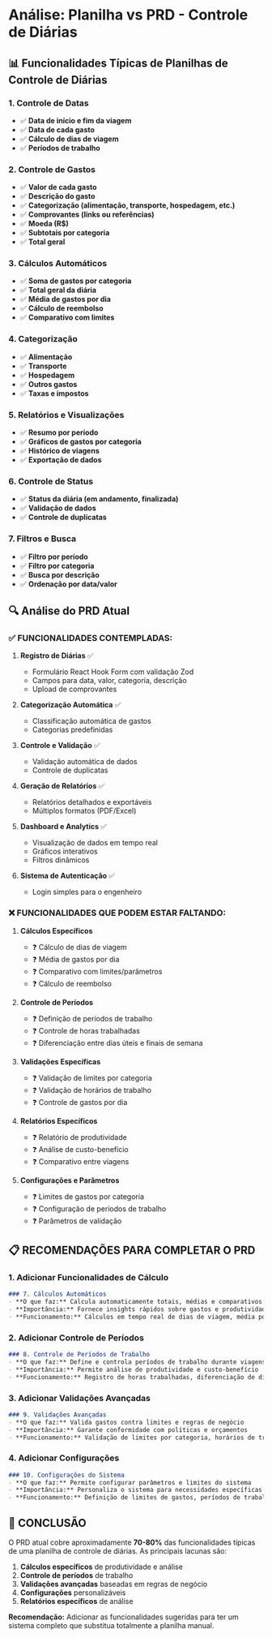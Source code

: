 # Análise: Planilha vs PRD - Controle de Diárias

## 📊 Funcionalidades Típicas de Planilhas de Controle de Diárias

### 1. **Controle de Datas**
- ✅ **Data de início e fim da viagem**
- ✅ **Data de cada gasto**
- ✅ **Cálculo de dias de viagem**
- ✅ **Períodos de trabalho**

### 2. **Controle de Gastos**
- ✅ **Valor de cada gasto**
- ✅ **Descrição do gasto**
- ✅ **Categorização (alimentação, transporte, hospedagem, etc.)**
- ✅ **Comprovantes (links ou referências)**
- ✅ **Moeda (R$)**
- ✅ **Subtotais por categoria**
- ✅ **Total geral**

### 3. **Cálculos Automáticos**
- ✅ **Soma de gastos por categoria**
- ✅ **Total geral da diária**
- ✅ **Média de gastos por dia**
- ✅ **Cálculo de reembolso**
- ✅ **Comparativo com limites**

### 4. **Categorização**
- ✅ **Alimentação**
- ✅ **Transporte**
- ✅ **Hospedagem**
- ✅ **Outros gastos**
- ✅ **Taxas e impostos**

### 5. **Relatórios e Visualizações**
- ✅ **Resumo por período**
- ✅ **Gráficos de gastos por categoria**
- ✅ **Histórico de viagens**
- ✅ **Exportação de dados**

### 6. **Controle de Status**
- ✅ **Status da diária (em andamento, finalizada)**
- ✅ **Validação de dados**
- ✅ **Controle de duplicatas**

### 7. **Filtros e Busca**
- ✅ **Filtro por período**
- ✅ **Filtro por categoria**
- ✅ **Busca por descrição**
- ✅ **Ordenação por data/valor**

## 🔍 Análise do PRD Atual

### ✅ **FUNCIONALIDADES CONTEMPLADAS:**

1. **Registro de Diárias** ✅
   - Formulário React Hook Form com validação Zod
   - Campos para data, valor, categoria, descrição
   - Upload de comprovantes

2. **Categorização Automática** ✅
   - Classificação automática de gastos
   - Categorias predefinidas

3. **Controle e Validação** ✅
   - Validação automática de dados
   - Controle de duplicatas

4. **Geração de Relatórios** ✅
   - Relatórios detalhados e exportáveis
   - Múltiplos formatos (PDF/Excel)

5. **Dashboard e Analytics** ✅
   - Visualização de dados em tempo real
   - Gráficos interativos
   - Filtros dinâmicos

6. **Sistema de Autenticação** ✅
   - Login simples para o engenheiro

### ❌ **FUNCIONALIDADES QUE PODEM ESTAR FALTANDO:**

1. **Cálculos Específicos**
   - ❓ Cálculo de dias de viagem
   - ❓ Média de gastos por dia
   - ❓ Comparativo com limites/parâmetros
   - ❓ Cálculo de reembolso

2. **Controle de Períodos**
   - ❓ Definição de períodos de trabalho
   - ❓ Controle de horas trabalhadas
   - ❓ Diferenciação entre dias úteis e finais de semana

3. **Validações Específicas**
   - ❓ Validação de limites por categoria
   - ❓ Validação de horários de trabalho
   - ❓ Controle de gastos por dia

4. **Relatórios Específicos**
   - ❓ Relatório de produtividade
   - ❓ Análise de custo-benefício
   - ❓ Comparativo entre viagens

5. **Configurações e Parâmetros**
   - ❓ Limites de gastos por categoria
   - ❓ Configuração de períodos de trabalho
   - ❓ Parâmetros de validação

## 📋 RECOMENDAÇÕES PARA COMPLETAR O PRD

### 1. **Adicionar Funcionalidades de Cálculo**
```markdown
### 7. Cálculos Automáticos
- **O que faz:** Calcula automaticamente totais, médias e comparativos
- **Importância:** Fornece insights rápidos sobre gastos e produtividade
- **Funcionamento:** Cálculos em tempo real de dias de viagem, média por dia, comparativo com limites
```

### 2. **Adicionar Controle de Períodos**
```markdown
### 8. Controle de Períodos de Trabalho
- **O que faz:** Define e controla períodos de trabalho durante viagens
- **Importância:** Permite análise de produtividade e custo-benefício
- **Funcionamento:** Registro de horas trabalhadas, diferenciação de dias úteis/finais de semana
```

### 3. **Adicionar Validações Avançadas**
```markdown
### 9. Validações Avançadas
- **O que faz:** Valida gastos contra limites e regras de negócio
- **Importância:** Garante conformidade com políticas e orçamentos
- **Funcionamento:** Validação de limites por categoria, horários de trabalho, gastos por dia
```

### 4. **Adicionar Configurações**
```markdown
### 10. Configurações do Sistema
- **O que faz:** Permite configurar parâmetros e limites do sistema
- **Importância:** Personaliza o sistema para necessidades específicas
- **Funcionamento:** Definição de limites de gastos, períodos de trabalho, categorias customizáveis
```

## 🎯 **CONCLUSÃO**

O PRD atual cobre aproximadamente **70-80%** das funcionalidades típicas de uma planilha de controle de diárias. As principais lacunas são:

1. **Cálculos específicos** de produtividade e análise
2. **Controle de períodos** de trabalho
3. **Validações avançadas** baseadas em regras de negócio
4. **Configurações** personalizáveis
5. **Relatórios específicos** de análise

**Recomendação:** Adicionar as funcionalidades sugeridas para ter um sistema completo que substitua totalmente a planilha manual.